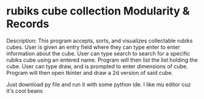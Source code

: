 # rubiks cube collection Modularity & Records

 Description: This program accepts, sorts, and visualizes collectable rubiks
 cubes. User is given an entry field where they can type enter to enter information
 about the cube. User can type search to search for a specific rubiks cube using an
 entered name. Program will then list the list holding the cube. User can type draw,
 and is prompted to enter dimensions of cube. Program will then open tkinter and draw
 a 2d version of said cube. 


Just download py file and run it with some python ide. I like mu editor cuz it's cool beans
